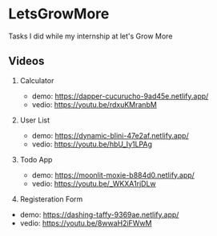 # LetsGrowMore

Tasks I did while my internship at let's Grow More

## Videos

1. Calculator
   - demo: https://dapper-cucurucho-9ad45e.netlify.app/  
   - vedio: https://youtu.be/rdxuKMranbM  

2. User List  
   - demo: https://dynamic-blini-47e2af.netlify.app/
   - vedio: https://youtu.be/hbU_Iy1LPAg

3. Todo App  
   - demo: https://moonlit-moxie-b884d0.netlify.app/
   - vedio: https://youtu.be/_WKXA1rjDLw

4. Registeration Form
  - demo: https://dashing-taffy-9369ae.netlify.app/
  - vedio: https://youtu.be/8wwaH2iFWwM
